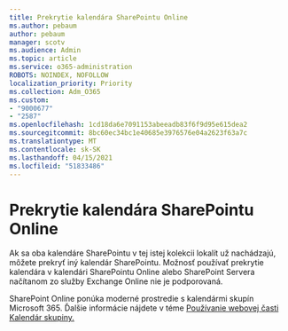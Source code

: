 ```yaml
---
title: Prekrytie kalendára SharePointu Online
ms.author: pebaum
author: pebaum
manager: scotv
ms.audience: Admin
ms.topic: article
ms.service: o365-administration
ROBOTS: NOINDEX, NOFOLLOW
localization_priority: Priority
ms.collection: Adm_O365
ms.custom:
- "9000677"
- "2587"
ms.openlocfilehash: 1cd18da6e7091153abeeadb83f6f9d95e615dea2
ms.sourcegitcommit: 8bc60ec34bc1e40685e3976576e04a2623f63a7c
ms.translationtype: MT
ms.contentlocale: sk-SK
ms.lasthandoff: 04/15/2021
ms.locfileid: "51833486"
---
```

# <a name="sharepoint-online-calendar-overlay"></a>Prekrytie kalendára SharePointu Online

Ak sa oba kalendáre SharePointu v tej istej kolekcii lokalít už nachádzajú, môžete prekryť iný kalendár SharePointu. Možnosť používať prekrytie kalendára v kalendári SharePointu Online alebo SharePoint Servera načítanom zo služby Exchange Online nie je podporovaná.

SharePoint Online ponúka moderné prostredie s kalendármi skupín Microsoft 365. Ďalšie informácie nájdete v téme [Používanie webovej časti Kalendár skupiny.](https://support.microsoft.com/en-us/office/use-the-group-calendar-web-part-eaf3c04d-5699-48cb-8b5e-3caa887d51ce)
